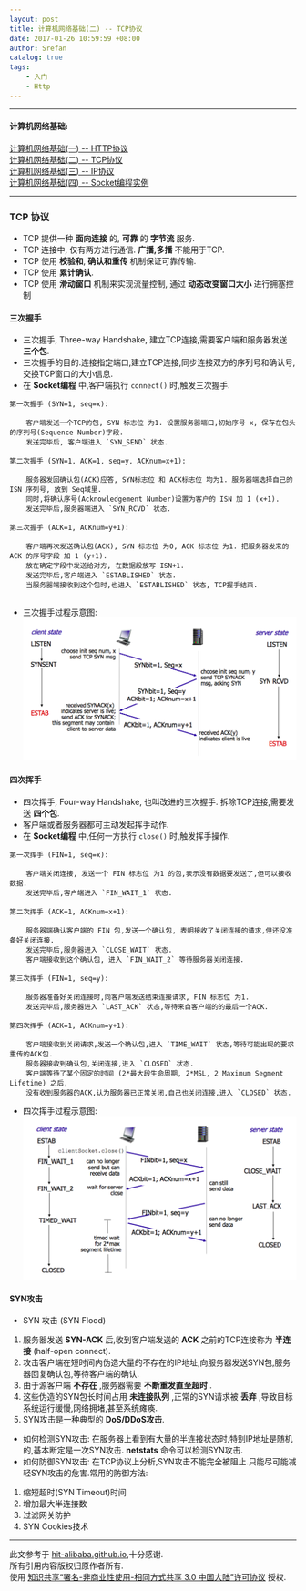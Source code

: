```yaml
---
layout: post
title: 计算机网络基础(二) -- TCP协议
date: 2017-01-26 10:59:59 +08:00
author: Srefan
catalog: true
tags:
    - 入门
    - Http
---
```


***

#### 计算机网络基础:

[计算机网络基础(一) -- HTTP协议][http_basic]  
[计算机网络基础(二) -- TCP协议][tcp_basic]  
[计算机网络基础(三) -- IP协议][ip_basic]  
[计算机网络基础(四) -- Socket编程实例][socket_programming]  

***

### TCP 协议

* TCP 提供一种 **面向连接** 的, **可靠** 的 **字节流** 服务.
* TCP 连接中, 仅有两方进行通信. **广播,多播** 不能用于TCP.
* TCP 使用 **校验和**, **确认和重传** 机制保证可靠传输.
* TCP 使用 **累计确认**.
* TCP 使用 **滑动窗口** 机制来实现流量控制, 通过 **动态改变窗口大小** 进行拥塞控制

#### 三次握手

* 三次握手, Three-way Handshake, 建立TCP连接,需要客户端和服务器发送 **三个包**.
* 三次握手的目的.连接指定端口,建立TCP连接,同步连接双方的序列号和确认号, 交换TCP窗口的大小信息.
* 在 **Socket编程** 中,客户端执行 `connect()` 时,触发三次握手.

```
第一次握手 (SYN=1, seq=x):

	客户端发送一个TCP的包, SYN 标志位 为1. 设置服务器端口,初始序号 x, 保存在包头的序列号(Sequence Number)字段.
	发送完毕后, 客户端进入 `SYN_SEND` 状态.
	
第二次握手 (SYN=1, ACK=1, seq=y, ACKnum=x+1):

	服务器发回确认包(ACK)应答, SYN标志位 和 ACK标志位 均为1. 服务器端选择自己的 ISN 序列号, 放到 Seq域里.
	同时,将确认序号(Acknowledgement Number)设置为客户的 ISN 加 1 (x+1).
	发送完毕后,服务器端进入 `SYN_RCVD` 状态.
	
第三次握手 (ACK=1, ACKnum=y+1):

	客户端再次发送确认包(ACK), SYN 标志位 为0, ACK 标志位 为1. 把服务器发来的 ACK 的序号字段 加 1 (y+1).
	放在确定字段中发送给对方, 在数据段放写 ISN+1.
	发送完毕后,客户端进入 `ESTABLISHED` 状态.
	当服务器端接收到这个包时,也进入 `ESTABLISHED` 状态, TCP握手结束.
	
```

* 三次握手过程示意图:
![三次握手过程示意图][three_way_handshake]

#### 四次挥手

* 四次挥手, Four-way Handshake, 也叫改进的三次握手. 拆除TCP连接,需要发送 **四个包**.
* 客户端或者服务器都可主动发起挥手动作.
* 在 **Socket编程** 中,任何一方执行 `close()` 时,触发挥手操作.

```
第一次挥手 (FIN=1, seq=x):

	客户端关闭连接, 发送一个 FIN 标志位 为1 的包,表示没有数据要发送了,但可以接收数据.
	发送完毕后,客户端进入 `FIN_WAIT_1` 状态.	

第二次挥手 (ACK=1, ACKnum=x+1):

	服务器端确认客户端的 FIN 包,发送一个确认包, 表明接收了关闭连接的请求,但还没准备好关闭连接.
	发送完毕后,服务器进入 `CLOSE_WAIT` 状态.
	客户端接收到这个确认包, 进入 `FIN_WAIT_2` 等待服务器关闭连接.

第三次挥手 (FIN=1, seq=y):

	服务器准备好关闭连接时,向客户端发送结束连接请求, FIN 标志位 为1.
	发送完毕后,服务器进入 `LAST_ACK` 状态,等待来自客户端的的最后一个ACK.

第四次挥手 (ACK=1, ACKnum=y+1):

	客户端接收到关闭请求,发送一个确认包,进入 `TIME_WAIT` 状态,等待可能出现的要求重传的ACK包.
	服务器接收到确认包,关闭连接,进入 `CLOSED` 状态.
	客户端等待了某个固定的时间 (2*最大段生命周期, 2*MSL, 2 Maximum Segment Lifetime) 之后,
	没有收到服务器的ACK,认为服务器已正常关闭,自己也关闭连接,进入 `CLOSED` 状态.

```

* 四次挥手过程示意图:
![四次挥手过程示意图][four_way_handshake]

#### SYN攻击

* SYN 攻击 (SYN Flood)
1. 服务器发送 **SYN-ACK** 后,收到客户端发送的 **ACK** 之前的TCP连接称为 **半连接** (half-open connect).
2. 攻击客户端在短时间内伪造大量的不存在的IP地址,向服务器发送SYN包,服务器回复确认包,等待客户端的确认.
3. 由于源客户端 **不存在** ,服务器需要 **不断重发直至超时** .
4. 这些伪造的SYN包长时间占用 **未连接队列** ,正常的SYN请求被 **丢弃** ,导致目标系统运行缓慢,网络拥堵,甚至系统瘫痪.
5. SYN攻击是一种典型的 **DoS/DDoS攻击**.

* 如何检测SYN攻击: 在服务器上看到有大量的半连接状态时,特别IP地址是随机的,基本断定是一次SYN攻击. **netstats** 命令可以检测SYN攻击.
* 如何防御SYN攻击: 在TCP协议上分析,SYN攻击不能完全被阻止.只能尽可能减轻SYN攻击的危害.常用的防御方法:
1. 缩短超时(SYN Timeout)时间
2. 增加最大半连接数
3. 过滤网关防护
4. SYN Cookies技术

***

此文参考于 [hit-alibaba.github.io][hit-alibaba.github.io],十分感谢.  
所有引用内容版权归原作者所有.  
使用 [知识共享“署名-非商业性使用-相同方式共享 3.0 中国大陆”许可协议][Lisence] 授权.

[hit-alibaba.github.io]: https://hit-alibaba.github.io/interview/
[Lisence]: https://creativecommons.org/licenses/by-nc-sa/3.0/cn/

[http_basic]: /2017/01/basics-about-network-1-http/
[tcp_basic]: /2017/01/basics-about-network-2-tcp/
[ip_basic]: /2017/01/basics-about-network-3-ip/
[socket_programming]: /2017/01/basics-about-network-4-socket-programming/

[three_way_handshake]: /assets/images/network/tcp-connection-made-three-way-handshake.png 'three_way_handshake'
[four_way_handshake]: /assets/images/network/tcp-connection-closed-four-way-handshake.png 'four_way_handshake'